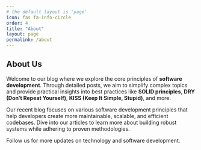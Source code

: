 ```yaml
---
# the default layout is 'page'
icon: fas fa-info-circle
order: 4
title: "About"
layout: page
permalink: /about
---
```


<!-- > Add Markdown syntax content to file `_tabs/about.md`{: .filepath } and it will show up on this page.
{: .prompt-tip } -->

## About Us

Welcome to our blog where we explore the core principles of **software development**. Through detailed posts, we aim to simplify complex topics and provide practical insights into best practices like **SOLID principles**, **DRY (Don’t Repeat Yourself)**, **KISS (Keep It Simple, Stupid)**, and more.

Our recent blog focuses on various software development principles that help developers create more maintainable, scalable, and efficient codebases. Dive into our articles to learn more about building robust systems while adhering to proven methodologies.

Follow us for more updates on technology and software development.


